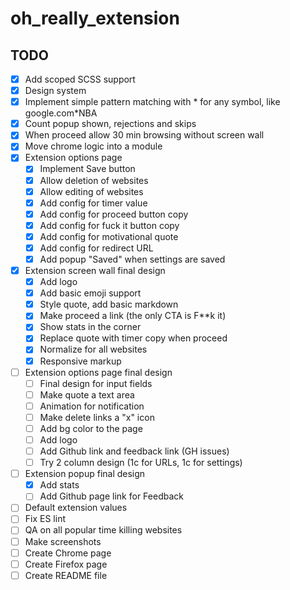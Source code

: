 # oh_really_extension

## TODO

- [x] Add scoped SCSS support
- [x] Design system
- [x] Implement simple pattern matching with * for any symbol, like google.com*NBA
- [x] Count popup shown, rejections and skips
- [x] When proceed allow 30 min browsing without screen wall
- [x] Move chrome logic into a module
- [x] Extension options page
  - [x] Implement Save button
  - [x] Allow deletion of websites
  - [x] Allow editing of websites
  - [x] Add config for timer value
  - [x] Add config for proceed button copy
  - [x] Add config for fuck it button copy
  - [x] Add config for motivational quote
  - [x] Add config for redirect URL
  - [x] Add popup "Saved" when settings are saved
- [x] Extension screen wall final design
  - [x] Add logo
  - [x] Add basic emoji support
  - [x] Style quote, add basic markdown
  - [x] Make proceed a link (the only CTA is F**k it)
  - [x] Show stats in the corner
  - [x] Replace quote with timer copy when proceed
  - [x] Normalize for all websites
  - [x] Responsive markup
- [ ] Extension options page final design
  - [ ] Final design for input fields
  - [ ] Make quote a text area
  - [ ] Animation for notification
  - [ ] Make delete links a "x" icon
  - [ ] Add bg color to the page
  - [ ] Add logo
  - [ ] Add Github link and feedback link (GH issues)
  - [ ] Try 2 column design (1c for URLs, 1c for settings)
- [ ] Extension popup final design
  - [x] Add stats
  - [ ] Add Github page link for Feedback
- [ ] Default extension values
- [ ] Fix ES lint
- [ ] QA on all popular time killing websites
- [ ] Make screenshots
- [ ] Create Chrome page
- [ ] Create Firefox page
- [ ] Create README file
